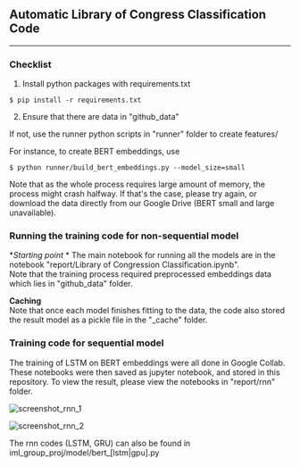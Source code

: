 ## Automatic Library of Congress Classification Code

---

### Checklist

1. Install python packages with requirements.txt

```
$ pip install -r requirements.txt
```

2. Ensure that there are data in "github_data" 

If not, use the runner python scripts in "runner" folder to create features/

For instance, to create BERT embeddings, use 

```{shell}
$ python runner/build_bert_embeddings.py --model_size=small 
```

Note that as the whole process requires large amount of memory, the process might crash halfway.
If that's the case, please try again, or download the data directly from our Google Drive (BERT small and large unavailable).


### Running the training code for non-sequential model

**Starting point*  *
The main notebook for running all the models are in the notebook "report/Library of Congression Classification.ipynb".  
Note that the training process required preprocessed embeddings data which lies in "github_data" folder. 

**Caching**  
Note that once each model finishes fitting to the data, the code also stored the result model as a pickle file in the "_cache" folder.



### Training code for sequential model

The training of LSTM on BERT embeddings were all done in Google Collab. 
These notebooks were then saved as jupyter notebook, and stored in this repository. 
To view the result, please view the notebooks in "report/rnn" folder.


![screenshot_rnn_1](https://github.com/ahmad-PH/iml_group_proj/blob/main/public/rnn_notebook_screenshot_1.png?raw=true)

![screenshot_rnn_2](https://github.com/ahmad-PH/iml_group_proj/blob/main/public/rnn_notebook_screenshot_2.png?raw=true)


The rnn codes (LSTM, GRU) can also be found in iml_group_proj/model/bert_[lstm|gpu].py
